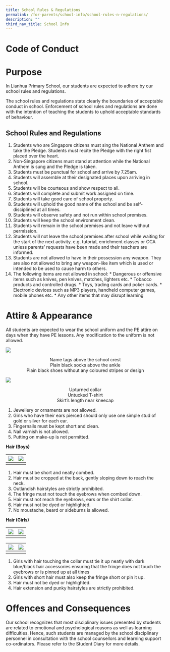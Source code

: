 ```yaml
---
title: School Rules & Regulations
permalink: /for-parents/school-info/school-rules-n-regulations/
description: ""
third_nav_title: School Info
---
```

# **Code of Conduct**
# **Purpose**
In Lianhua Primary School, our students are expected to adhere by our school rules and regulations.

  

The school rules and regulations state clearly the boundaries of acceptable conduct in school. Enforcement of school rules and regulations are done with the intention of teaching the students to uphold acceptable standards of behaviour.
## **School Rules and Regulations**

1.  Students who are Singapore citizens must sing the National Anthem and take the Pledge. Students must recite the Pledge with the right fist placed over the heart.
2.  Non-Singapore citizens must stand at attention while the National Anthem is sung and the Pledge is taken.
3.  Students must be punctual for school and arrive by 7.25am.
4.  Students will assemble at their designated places upon arriving in school.
5.  Students will be courteous and show respect to all.
6.  Students will complete and submit work assigned on time.
7.  Students will take good care of school property.
8.  Students will uphold the good name of the school and be self-disciplined at all times.
9.  Students will observe safety and not run within school premises.
10.  Students will keep the school environment clean.
11.  Students will remain in the school premises and not leave without permission.
12.  Students will not leave the school premises after school while waiting for the start of the next activity. e.g. tutorial, enrichment classes or CCA unless parents’ requests have been made and their teachers are informed.
13.  Students are not allowed to have in their possession any weapon. They are also not allowed to bring any weapon-like item which is used or intended to be used to cause harm to others.
14.  The following items are not allowed in school:
    *   Dangerous or offensive items such as knives, pen knives, matches, lighters etc.
    *   Tobacco products and controlled drugs.
    *   Toys, trading cards and poker cards.
    *   Electronic devices such as MP3 players, handheld computer games, mobile phones etc.
    *   Any other items that may disrupt learning


# **Attire &amp; Appearance**

All students are expected to wear the school uniform and the PE attire on days when they have PE lessons. Any modification to the uniform is not allowed.


![](/images/School%20Info/School%20Rules%20&amp;%20Regulations/School%20Attire/boyfront.jpg)

<center> Name tags above the school crest</center> <center>Plain black socks above the ankle</center><center>Plain black shoes without any coloured stripes or design</center>
	
![](/images/School%20Info/School%20Rules%20&amp;%20Regulations/School%20Attire/girlfront.jpg)


<center>Upturned collar</center> 
<center>Untucked T-shirt</center>
<center>Skirt’s length near kneecap</center>
	


1.  Jewellery or ornaments are not allowed.
2.  Girls who have their ears pierced should only use one simple stud of gold or silver for each ear.
3.  Fingernails must be kept short and clean.
4.  Nail varnish is not allowed.
5.  Putting on make-up is not permitted.


**Hair (Boys)**


|![](/images/School%20Info/School%20Rules%20&amp;%20Regulations/School%20Attire/boyhairfront.JPG)  |![](/images/School%20Info/School%20Rules%20&amp;%20Regulations/School%20Attire/boyhairback.JPG)  | 
| -------- | -------- | 
|     |    | 

1.  Hair must be short and neatly combed.
2.  Hair must be cropped at the back, gently sloping down to reach the neck.
3.  Outlandish hairstyles are strictly prohibited.
4.  The fringe must not touch the eyebrows when combed down.
5.  Hair must not reach the eyebrows, ears or the shirt collar.
6.  Hair must not be dyed or highlighted.
7.  No moustache, beard or sideburns is allowed.


**Hair (Girls)**

| ![](/images/School%20Info/School%20Rules%20&amp;%20Regulations/School%20Attire/girlshorthairfront.JPG) | ![](/images/School%20Info/School%20Rules%20&amp;%20Regulations/School%20Attire/girlshorthairside.JPG) | 
| -------- | -------- | 
|   |   | 

| ![](/images/School%20Info/School%20Rules%20&amp;%20Regulations/School%20Attire/girllonghairfront.JPG) | ![](/images/School%20Info/School%20Rules%20&amp;%20Regulations/School%20Attire/girlshorthairside.JPG) | 
| -------- | -------- | 
|   |   | 

1.  Girls with hair touching the collar must tie it up neatly with dark blue/black hair accessories ensuring that the fringe does not touch the eyebrows or is pinned up at all times
2.  Girls with short hair must also keep the fringe short or pin it up.
3.  Hair must not be dyed or highlighted.
4.  Hair extension and punky hairstyles are strictly prohibited.

# **Offences and Consequences**


Our school recognizes that most disciplinary issues presented by students are related to emotional and psychological reasons as well as learning difficulties. Hence, such students are managed by the school disciplinary personnel in consultation with the school counsellors and learning support co-ordinators. Please refer to the Student Diary for more details.